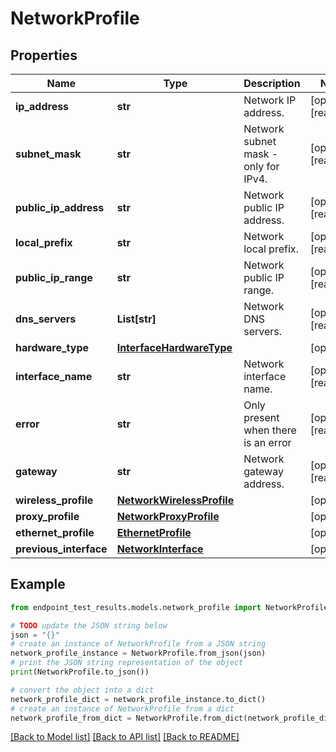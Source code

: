 # NetworkProfile


## Properties

Name | Type | Description | Notes
------------ | ------------- | ------------- | -------------
**ip_address** | **str** | Network IP address. | [optional] [readonly] 
**subnet_mask** | **str** | Network subnet mask - only for IPv4. | [optional] [readonly] 
**public_ip_address** | **str** | Network public IP address. | [optional] [readonly] 
**local_prefix** | **str** | Network local prefix. | [optional] [readonly] 
**public_ip_range** | **str** | Network public IP range. | [optional] [readonly] 
**dns_servers** | **List[str]** | Network DNS servers. | [optional] [readonly] 
**hardware_type** | [**InterfaceHardwareType**](InterfaceHardwareType.md) |  | [optional] 
**interface_name** | **str** | Network interface name. | [optional] [readonly] 
**error** | **str** | Only present when there is an error | [optional] [readonly] 
**gateway** | **str** | Network gateway address. | [optional] [readonly] 
**wireless_profile** | [**NetworkWirelessProfile**](NetworkWirelessProfile.md) |  | [optional] 
**proxy_profile** | [**NetworkProxyProfile**](NetworkProxyProfile.md) |  | [optional] 
**ethernet_profile** | [**EthernetProfile**](EthernetProfile.md) |  | [optional] 
**previous_interface** | [**NetworkInterface**](NetworkInterface.md) |  | [optional] 

## Example

```python
from endpoint_test_results.models.network_profile import NetworkProfile

# TODO update the JSON string below
json = "{}"
# create an instance of NetworkProfile from a JSON string
network_profile_instance = NetworkProfile.from_json(json)
# print the JSON string representation of the object
print(NetworkProfile.to_json())

# convert the object into a dict
network_profile_dict = network_profile_instance.to_dict()
# create an instance of NetworkProfile from a dict
network_profile_from_dict = NetworkProfile.from_dict(network_profile_dict)
```
[[Back to Model list]](../README.md#documentation-for-models) [[Back to API list]](../README.md#documentation-for-api-endpoints) [[Back to README]](../README.md)


